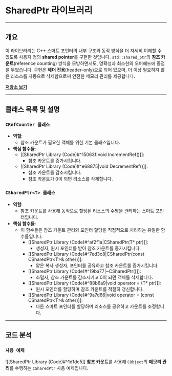 # **SharedPtr 라이브러리**
---
## **개요**
이 라이브러리는 C++ 스마트 포인터의 내부 구조와 동작 방식을 더 자세히 이해할 수 있도록 사용자 정의 **shared pointer**를 구현한 것입니다. `std::shared_ptr`의 **참조 카운트**(reference counting) 방식을 모방하면서도, 명확성과 최소한의 오버헤드에 중점을 두었습니다. 구현은 **헤더 전용**(header-only)으로 되어 있으며, 더 이상 필요하지 않은 리소스를 자동으로 삭제함으로써 안전한 메모리 관리를 제공합니다. 

[**저장소 보기**](https://github.com/Woo95/SharedPtr)

---
## **클래스 목록 및 설명**
### `CRefCounter 클래스` 
- **역할**: 
	- 참조 카운트가 필요한 객체를 위한 기본 클래스입니다.
- **핵심 함수들**:
	- [[SharedPtr Library (Code)#^15063f|void IncrementRef()]]:
		- 참조 카운트를 증가시킵니다.
	- [[SharedPtr Library (Code)#^e68875|void DecrementRef()]]:
		- 참조 카운트를 감소시킵니다.
		- 참조 카운트가 0이 되면 리소스를 삭제합니다.
### `CSharedPtr<T> 클래스`
- **역할**: 
	- 참조 카운트를 사용해 동적으로 할당된 리소스의 수명을 관리하는 스마트 포인터입니다.
- **핵심 함수들**:
	- 이 함수들은 참조 카운트 관리와 포인터 할당을 직접적으로 처리하는 유일한 함수들입니다.
		- [[SharedPtr Library (Code)#^af2f1a|CSharedPtr(T* ptr)]]:
			- 생성자, 원시 포인터를 받아 참조 카운트를 증가시킵니다.
		- [[SharedPtr Library (Code)#^7ed3c8|CSharedPtr(const CSharedPtr\<T\>& other)]]:
			- 얕은 복사 생성자, 포인터를 공유하고 참조 카운트를 증가시킵니다.
		- [[SharedPtr Library (Code)#^19ba77|~CSharedPtr()]]:
			- 소멸자, 참조 카운트를 감소시키고 0이 되면 객체를 삭제합니다.
		- [[SharedPtr Library (Code)#^88b6a9|void operator = (T* ptr)]]:
			- 원시 포인터를 할당하며 참조 카운트를 적절히 갱신합니다.
		- [[SharedPtr Library (Code)#^9a7d66|void operator = (const CSharedPtr\<T\>& other)]]:
			- 다른 스마트 포인터를 할당하며 리소스를 공유하고 카운트를 조정합니다.

---
## **코드 분석**
### `사용 예제`
![[SharedPtr Library (Code)#^1d1de5]]
**참조 카운트**를 사용해 `CObject`의 **메모리 관리**를 수행하는 `CSharedPtr` 사용 예제입니다.